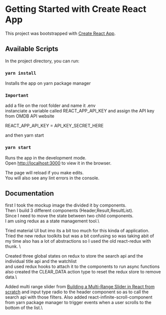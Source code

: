 # Getting Started with Create React App

This project was bootstrapped with [Create React App](https://github.com/facebook/create-react-app).

## Available Scripts

In the project directory, you can run:

### `yarn install`

Installs the app on yarn package manager

### `Important`

add a file on the root folder and name it .env \
instanciate a variable called REACT_APP_API_KEY and assign the API key from OMDB API website

REACT_APP_API_KEY = API_KEY_SECRET_HERE

and then yarn start 
### `yarn start`

Runs the app in the development mode.\
Open [http://localhost:3000](http://localhost:3000) to view it in the browser.

The page will reload if you make edits.\
You will also see any lint errors in the console.



## Documentation 

first I took the mockup image the divided it by components. \
Then I build 3 different components (Header,Result,ResultList). \
Since I need to move the state between two child components. \
I am using redux as a state management tool.\

Tried material UI but imo its a bit too much for this kinda of application. \
Tried the new redux toolkits but was a bit confusing so was taking abit of my time also has a lot of abstractions so I used the old react-redux with thunk. \

Created three global states on redux to store the search api and the individual title api and the watchlist \
and used redux hooks to attach it to the components to run async functions \
also created the CLEAR_DATA action type to reset the redux store to remove data.\

Added  multi range slider from [Building a Multi-Range Slider in React from scratch](https://dev.to/sandra_lewis/building-a-multi-range-slider-in-react-from-scratch-4dl1) and input type radio to the header component so as to call the search api with those filters.
Also added react-infinite-scroll-component from yarn package manager to trigger events
when a user scrolls to the bottom of the list.\

